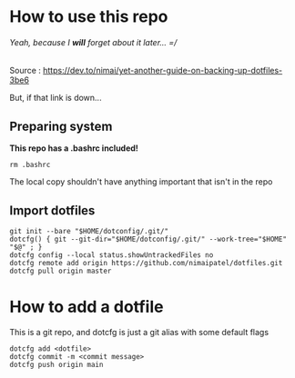 # How to use this repo
###### Yeah, because I **will** forget about it later... =/

Source : https://dev.to/nimai/yet-another-guide-on-backing-up-dotfiles-3be6

But, if that link is down...

## Preparing system
**This repo has a .bashrc included!**
```
rm .bashrc
```
The local copy shouldn't have anything important that isn't in the repo

## Import dotfiles
```
git init --bare "$HOME/dotconfig/.git/"
dotcfg() { git --git-dir="$HOME/dotconfig/.git/" --work-tree="$HOME" "$@" ; }
dotcfg config --local status.showUntrackedFiles no
dotcfg remote add origin https://github.com/nimaipatel/dotfiles.git
dotcfg pull origin master
```

# How to add a dotfile
This is a git repo, and dotcfg is just a git alias with some default flags
```
dotcfg add <dotfile>
dotcfg commit -m <commit message>
dotcfg push origin main
```
